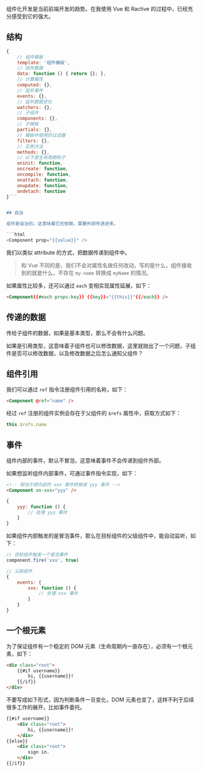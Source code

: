 组件化开发是当前前端开发的趋势。在我使用 Vue 和 Ractive 的过程中，已经充分感受到它的强大。

## 结构

```javascript
{ 
    // 组件模板 
    template: '组件模板', 
    // 组件数据 
    data: function () { return {}; }, 
    // 计算属性 
    computed: {},
    // 监听事件
    events: {},
    // 监听数据变化
    watchers: {}, 
    // 子组件 
    components: {}, 
    // 子模板 
    partials: {}, 
    // 模板中使用的过滤器 
    filters: {}, 
    // 实例方法 
    methods: {},
    // 以下是生命周期钩子
    oninit: function,
    oncreate: function, 
    oncompile: function, 
    onattach: function, 
    onupdate: function,     
    ondetach: function
}```


## 自治

组件是自治的，这意味着它的依赖，需要外部传递进来。

```html
<Component prop="{{value}}" />
```

我们以类似 attribute 的方式，把数据传递到组件中。

> 和 Vue 不同的是，我们不会对属性名做任何改动，写的是什么，组件接收到的就是什么，不存在 `my-name` 转换成 `myName` 的情况。

如果属性比较多，还可以通过 `each` 变相实现属性延展，如下：

```html
<Component{{#each props:key}} {{key}}="{{this}}"{{/each}} />
```

## 传递的数据

传给子组件的数据，如果是基本类型，那么不会有什么问题。

如果是引用类型，这意味着子组件也可以修改数据，这里就抛出了一个问题，子组件是否可以修改数据，以及修改数据之后怎么通知父组件？



## 组件引用

我们可以通过 `ref` 指令注册组件引用的名称，如下：

```html
<Component @ref="name" />
```

经过 `ref` 注册的组件实例会存在于父组件的 `$refs` 属性中，获取方式如下：

```javascript
this.$refs.name
```

## 事件

组件内部的事件，默认不冒泡，这意味着事件不会传递到组件外部。

如果想监听组件内部事件，可通过事件指令实现，如下：

```html
<!-- 相当于把内部的 xxx 事件转换成 yyy 事件 -->
<Component on-xxx="yyy" />
```

```javascript
{
    yyy: function () {
        // 处理 yyy 事件
    }
}
```

如果组件内部触发的是冒泡事件，那么在目标组件的父级组件中，能自动监听，如下：

```javascript
// 目标组件触发一个冒泡事件
component.fire('xxx', true)
```

```javascript
// 父级组件
{
    events: {
        xxx: function () {
            // 处理 xxx 事件
        }
    }
}
```
## 一个根元素

为了保证组件有一个稳定的 DOM 元素（生命周期内一直存在），必须有一个根元素，如下：

```html
<div class="root">   
    {{#if username}}        
        hi, {{username}}!
    {{/if}}
</div>
```

不要写成如下形式，因为判断条件一旦变化，DOM 元素也变了，这样不利于后续很多工作的展开，比如事件委托。

```html
{{#if username}}    
    <div class="root">        
        hi, {{username}}!    
    </div>
{{else}}    
    <div class="root">        
        sign in.    
    </div>
{{/if}}
```
